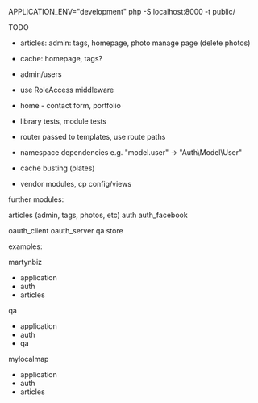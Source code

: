 APPLICATION_ENV="development" php -S localhost:8000 -t public/

TODO

* articles: admin: tags, homepage, photo manage page (delete photos)
* cache: homepage, tags?
* admin/users
* use RoleAccess middleware
* home - contact form, portfolio
* library tests, module tests
* router passed to templates, use route paths

* namespace dependencies e.g. "model.user" -> "Auth\Model\User"

* cache busting (plates)
* vendor modules, cp config/views


further modules:

articles (admin, tags, photos, etc)
auth
auth_facebook

oauth_client
oauth_server
qa
store

examples:

martynbiz
* application
* auth
* articles

qa
* application
* auth
* qa

mylocalmap
* application
* auth
* articles
